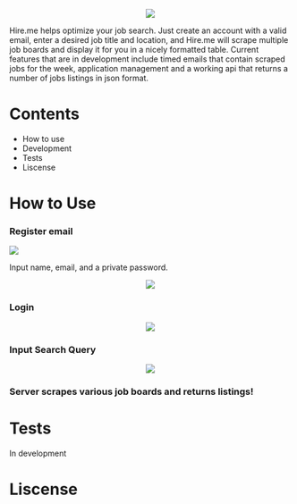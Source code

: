 <p align='center'>
<img src='https://github.com/ianmat55/HireMe/blob/master/public/img/hireme_logo.png'>
</p>
Hire.me helps optimize your job search. Just create an account with a valid email, enter a desired job title and location, and Hire.me will scrape multiple job boards and display it for you in a nicely formatted table. Current features that are in development include timed emails that contain scraped jobs for the week, application management and a working api that returns a number of jobs listings in json format.

# Contents
- How to use
- Development
- Tests
- Liscense 
 
# How to Use

### Register email

<p float='left'>
<img src='https://github.com/ianmat55/HireMe/blob/master/public/img/register.png'>
</p>

Input name, email, and a private password.

<p align='center'>
<img src='https://github.com/ianmat55/HireMe/blob/master/public/img/hireme_login.png'>
</p>

### Login

<p align='center'>
<img src='https://github.com/ianmat55/HireMe/blob/master/public/img/search_results.png'>
</p>

### Input Search Query

<p align='center'>
<img src='https://github.com/ianmat55/HireMe/blob/master/public/img/hireme_searchresults.png'>
</p>

### Server scrapes various job boards and returns listings!

# Tests
In development

# Liscense 
